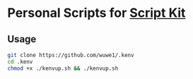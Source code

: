 # Personal Scripts for [Script Kit](https://www.scriptkit.com/)

## Usage

```bash
git clone https://github.com/wuwe1/.kenv
cd .kenv
chmod +x ./kenvup.sh && ./kenvup.sh
```
